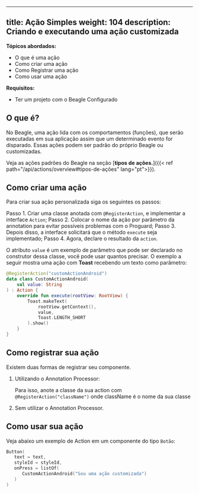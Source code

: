 
---
title: Ação Simples
weight: 104
description: Criando e executando uma ação customizada
---

**Tópicos abordados:**
 - O que é uma ação
 - Como criar uma ação 
 - Como Registrar uma ação
 - Como usar uma ação

**Requisitos:**
 - Ter um projeto com o Beagle Configurado


## O que é?

No Beagle, uma ação lida com os comportamentos \(funções\), que serão executadas em sua aplicação assim que um determinado evento for disparado. Essas ações podem ser padrão do próprio Beagle ou customizadas.

Veja as ações padrões do Beagle na seção [**tipos de ações.**]({{< ref path="/api/actions/overview#tipos-de-ações" lang="pt">}}).

## Como criar uma ação

Para criar sua ação personalizada siga os seguintes os passos:

Passo 1. Criar uma classe anotada com `@RegisterAction`, e implementar a interface `Action`;
Passo 2. Colocar o nome da ação por parâmetro da annotation para evitar possíveis problemas com o Proguard;
Passo 3. Depois disso, a interface solicitará que o método `execute` seja implementado;
Passo 4. Agora, declare o resultado da `action`.

O atributo  `value`  é um exemplo de parâmetro que pode ser declarado no construtor dessa classe, você pode usar quantos precisar. O exemplo a seguir mostra uma ação com **Toast** recebendo um texto como parâmetro:

```kotlin
@RegisterAction("customActionAndroid")
data class CustomActionAndroid(
    val value: String
) : Action {
    override fun execute(rootView: RootView) {
        Toast.makeText(
            rootView.getContext(), 
            value, 
            Toast.LENGTH_SHORT
        ).show()
    }
}
```

## Como registrar sua ação

Existem duas formas de registrar seu componente.

 1. Utilizando o Annotation Processor:

    Para isso, anote a classe da sua action com `@RegisterAction("className")` onde className é o nome da sua classe

 2. Sem utilizar o Annotation Processor.

## Como usar sua ação

Veja abaixo um exemplo de Action em um componente do tipo `Botão`:

```kotlin
Button(
   text = text,
   styleId = styleId,
   onPress = listOf(
      CustomActionAndroid("Sou uma ação customizada")
   )
)
```
